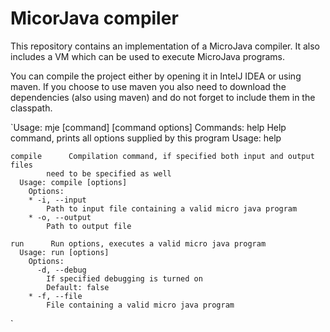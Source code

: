 # MicorJava compiler
This repository contains an implementation of a MicroJava compiler. It also includes a VM which can be used to execute MicroJava programs. 

You can compile the project either by opening it in IntelJ IDEA or using maven. 
If you choose to use maven you also need to download the dependencies (also using maven) and do not forget to include them in the classpath.

`Usage: mje [command] [command options]
  Commands:
    help      Help command, prints all options supplied by this program
      Usage: help

    compile      Compilation command, if specified both input and output files 
            need to be specified as well
      Usage: compile [options]
        Options:
        * -i, --input
            Path to input file containing a valid micro java program
        * -o, --output
            Path to output file

    run      Run options, executes a valid micro java program
      Usage: run [options]
        Options:
          -d, --debug
            If specified debugging is turned on
            Default: false
        * -f, --file
            File containing a valid micro java program
`
